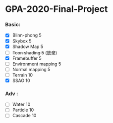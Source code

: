 # GPA-2020-Final-Project
 
### Basic:
- [x]  Blinn-phong 5
- [x]  Skybox 5
- [x]  Shadow Map 5
- [ ]  ~~Toon shading 5~~ (放棄)
- [X]  Framebuffer 5
- [ ]  Environment mapping 5
- [ ]  Normal mapping 5
- [ ]  Terrain 10
- [X]  SSAO 10
### Adv :
- [ ]  Water 10
- [ ]  Particle 10
- [ ]  Cascade 10
